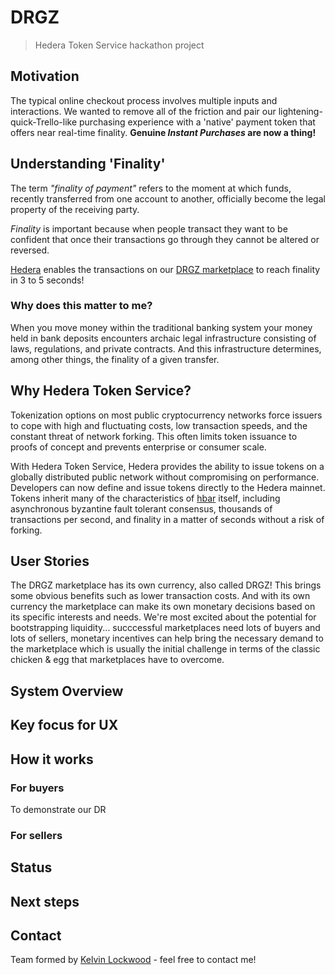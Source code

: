 # DRGZ
> Hedera Token Service hackathon project

## Motivation
The typical online checkout process involves multiple inputs and interactions. We wanted to remove all of the friction and pair our lightening-quick-Trello-like purchasing experience with a 'native' payment token that offers near real-time finality. **Genuine _Instant Purchases_ are now a thing!**

## Understanding 'Finality'
The term *"finality of payment"* refers to the moment at which funds, recently transferred from one account to another, officially become the legal property of the receiving party.

*Finality* is important because when people transact they want to be confident that once their transactions go through they cannot be altered or reversed.

[Hedera](https://hedera.com/token-service) enables the transactions on our [DRGZ marketplace](https://drgz.store) to reach finality in 3 to 5 seconds!

### Why does this matter to me?
When you move money within the traditional banking system your money held in bank deposits encounters archaic legal infrastructure consisting of laws, regulations, and private contracts. And this infrastructure determines, among other things, the finality of a given transfer.

## Why Hedera Token Service?
Tokenization options on most public cryptocurrency networks force issuers to cope with high and fluctuating costs, low transaction speeds, and the constant threat of network forking. This often limits token issuance to proofs of concept and prevents enterprise or consumer scale.

With Hedera Token Service, Hedera provides the ability to issue tokens on a globally distributed public network without compromising on performance. Developers can now define and issue tokens directly to the Hedera mainnet. Tokens inherit many of the characteristics of [hbar](https://hedera.com/hbar) itself, including asynchronous byzantine fault tolerant consensus, thousands of transactions per second, and finality in a matter of seconds without a risk of forking.

## User Stories
The DRGZ marketplace has its own currency, also called DRGZ! This brings some obvious benefits such as lower transaction costs.
And with its own currency the marketplace can make its own monetary decisions based on its specific interests and needs. We're most excited about the potential for bootstrapping liquidity... succcessful marketplaces need lots of buyers and lots of sellers, monetary incentives can help bring the necessary demand to the marketplace which is usually the initial challenge in terms of the classic chicken & egg that marketplaces have to overcome.

## System Overview

## Key focus for UX

## How it works
### For buyers
To demonstrate our DR

### For sellers

## Status

## Next steps

## Contact
Team formed by [Kelvin Lockwood](https://twitter.com/kelvinlockwood) - feel free to contact me!
